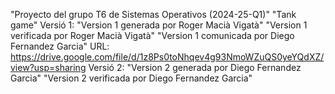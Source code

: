 "Proyecto del grupo T6 de Sistemas Operativos (2024-25-Q1)" 
"Tank game" 
Versió 1:
"Version 1 generada por Roger Macià Vigatà" 
"Version 1 verificada por Roger Macià Vigatà" 
"Version 1 comunicada por Diego Fernandez Garcia" URL: https://drive.google.com/file/d/1z8Ps0toNhqev4g93NmoWZuQS0yeYQdXZ/view?usp=sharing
Versió 2:
"Version 2 generada por Diego Fernandez Garcia" 
"Version 2 verificada por Diego Fernandez Garcia" 